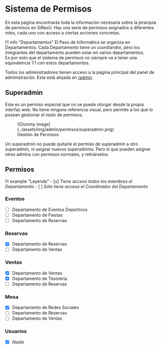 # Sistema de Permisos

En esta página encontrarás toda la información necesaria sobre la jerarquía de permisos en
SiResU. Hay una serie de permisos asignados a diferentes roles, cada uno con acceso a ciertas
acciones concretas.

!!! info "Departamentos"
    El Paso de Informática se organiza en Departamentos. Cada Departamento tiene un coordiandor,
    pero los integrantes del departamento pueden estar en varios departamentos.  
    Es por esto que el sistema de permisos no siempre va a tener una equivalencia 1:1 con estos
    departamentos.

Todos los administradores tienen acceso a la página principal del panel de administración. Esta
está alojada en [/admin](https://reservas.pasoinfo.xyz/admin/).

## Superadmin

Este es un permiso especial que no se puede otorgar desde la propia interfaz web. No tiene
ninguna referencia visual, pero permite a los que lo posean gestionar el resto de permisos.

<figure markdown>
  ![Dummy image](../assets/img/admin/permisos/superadmin.png)
  <figcaption>Gestión de Permisos</figcaption>
</figure>

Un superadmin no puede quitarle el permiso de superadmin a otro superadmin, ni asignar nuevos
superadmins. Pero sí que pueden asignar otros admins con permisos normales, y retirárselos.

## Permisos

!!! example "Leyenda"
    - [x] _Tiene acceso todos los miembros el Departamento_
    - [ ] _Sólo tiene acceso el Coordinador del Departamento_

### Eventos

- [ ] Departamento de Eventos Deportivos
- [ ] Departamento de Fiestas
- [ ] Departamento de Reservas

### Reservas

- [x] Departamento de Reservas
- [ ] Departamento de Ventas

### Ventas

- [x] Departamento de Ventas
- [x] Departamento de Tesorería
- [ ] Departamento de Reservas

### Mesa

- [x] Departamento de Redes Sociales
- [ ] Departamento de Reservas
- [ ] Departamento de Ventas

### Usuarios

- [x] _Nadie_
